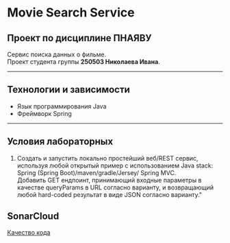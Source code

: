 # Movie Search Service
## Проект по дисциплине ПНАЯВУ
Сервис поиска данных о фильме. <br>
Проект студента группы **250503 Николаева Ивана**.

---
## Технологии и зависимости
+ Язык программирования Java
+ Фреймворк Spring
---
## Условия лабораторных ##
1. Создать и запустить локально простейший веб/REST сервис, используя любой открытый пример с использованием Java stack: Spring (Spring Boot)/maven/gradle/Jersey/ Spring MVC. <br> Добавить GET ендпоинт, принимающий входные параметры в качестве queryParams в URL согласно варианту, и возвращающий любой hard-coded результат в виде JSON согласно варианту."
## SonarCloud
[Качество кода](https://sonarcloud.io/summary/overall?id=ranty97_MovieSearchService)
